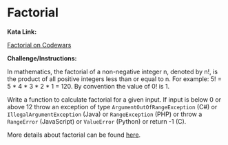 # Factorial

**Kata Link:** 

[Factorial on Codewars](https://www.codewars.com/kata/54ff0d1f355cfd20e60001fc/train/python)

**Challenge/Instructions:**

In mathematics, the factorial of a non-negative integer n, denoted by n!, is the product of all positive integers less than or equal to n. For example: 5! = 5 * 4 * 3 * 2 * 1 = 120. By convention the value of 0! is 1.

Write a function to calculate factorial for a given input. If input is below 0 or above 12 throw an exception of type `ArgumentOutOfRangeException` (C#) or `IllegalArgumentException` (Java) or `RangeException` (PHP) or throw a `RangeError` (JavaScript) or `ValueError` (Python) or return -1 (C).

More details about factorial can be found [here](https://www.wikiwand.com/en/Factorial).